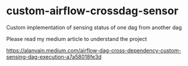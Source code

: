 # custom-airflow-crossdag-sensor
Custom implementation of sensing status of one dag from another dag

Please read my medium article to understand the project 

https://alanvain.medium.com/airflow-dag-cross-dependency-custom-sensing-dag-execution-a7a58018fe3d
